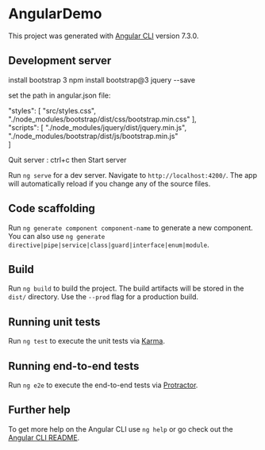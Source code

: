 # AngularDemo

This project was generated with [Angular CLI](https://github.com/angular/angular-cli) version 7.3.0.

## Development server

install bootstrap 3 
npm install bootstrap@3 jquery --save

set the path in angular.json file:

"styles": [
  "src/styles.css",
  "./node_modules/bootstrap/dist/css/bootstrap.min.css" 
],  
"scripts": [
  "./node_modules/jquery/dist/jquery.min.js",
  "./node_modules/bootstrap/dist/js/bootstrap.min.js"  
] 

Quit server  : ctrl+c
then 
Start server

Run `ng serve` for a dev server. Navigate to `http://localhost:4200/`. The app will automatically reload if you change any of the source files.

## Code scaffolding

Run `ng generate component component-name` to generate a new component. You can also use `ng generate directive|pipe|service|class|guard|interface|enum|module`.

## Build

Run `ng build` to build the project. The build artifacts will be stored in the `dist/` directory. Use the `--prod` flag for a production build.

## Running unit tests

Run `ng test` to execute the unit tests via [Karma](https://karma-runner.github.io).

## Running end-to-end tests

Run `ng e2e` to execute the end-to-end tests via [Protractor](http://www.protractortest.org/).

## Further help

To get more help on the Angular CLI use `ng help` or go check out the [Angular CLI README](https://github.com/angular/angular-cli/blob/master/README.md).
